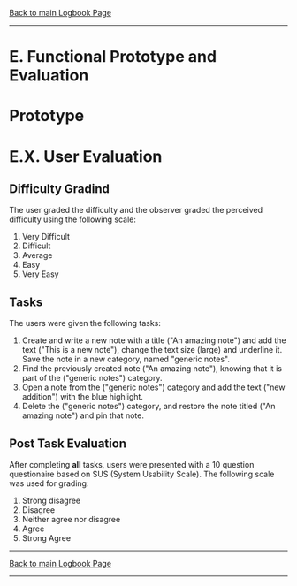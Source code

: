 [Back to main Logbook Page](../hci_logbook.md)

---

# E. Functional Prototype and Evaluation

# Prototype

# E.X. User Evaluation

## Difficulty Gradind

The user graded the difficulty and the observer graded the perceived difficulty
using the following scale:

1. Very Difficult
2. Difficult
3. Average
4. Easy
5. Very Easy

## Tasks

The users were given the following tasks:

1. Create and write a new note with a title ("An amazing note") and add the text
   ("This is a new note"), change the text size (large) and underline it. Save
   the note in a new category, named "generic notes".
2. Find the previously created note ("An amazing note"), knowing that it is part
   of the ("generic notes") category.
3. Open a note from the ("generic notes") category and add the text ("new
   addition") with the blue highlight.
4. Delete the ("generic notes") category, and restore the note titled ("An
   amazing note") and pin that note.

## Post Task Evaluation

After completing **all** tasks, users were presented with a 10 question
questionaire based on SUS (System Usability Scale). The following scale was
used for grading:

1. Strong disagree
2. Disagree
3. Neither agree nor disagree
4. Agree
5. Strong Agree

---
[Back to main Logbook Page](../hci_logbook.md)

---

